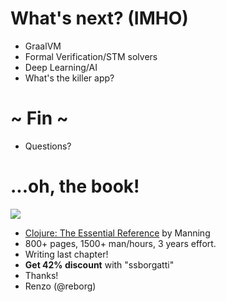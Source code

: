 # What's next? (IMHO)

* GraalVM
* Formal Verification/STM solvers
* Deep Learning/AI
* What's the killer app?

# ~ Fin ~

* Questions?

# ...oh, the book!

![](../resources/Borgatti-MEAP-small.jpg)

* [Clojure: The Essential Reference](www.manning.com/books/clojure-the-essential-reference) by Manning
* 800+ pages, 1500+ man/hours, 3 years effort.
* Writing last chapter!
* **Get 42% discount** with "ssborgatti"
* Thanks!
* Renzo (@reborg)
